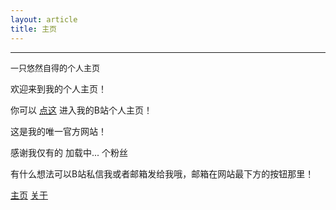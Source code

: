 ```yaml
---
layout: article
title: 主页
---
```


-----

<span style="font-size: small;">一只悠然自得的个人主页</span>

欢迎来到我的个人主页！

你可以 [点这](https://space.bilibili.com/3493140812008017) 进入我的B站个人主页！

这是我的唯一官方网站！

<p>感谢我仅有的  <span id="get_fans">加载中...</span> 个粉丝</p>

有什么想法可以B站私信我或者邮箱发给我哦，邮箱在网站最下方的按钮那里！

<script>
  const proxyUrl = 'https://cors-anywhere.herokuapp.com/';
  const targetUrl = 'https://space.bilibili.com/3493140812008017/';

  fetch(proxyUrl + targetUrl)
    .then(response => {
      if (!response.ok) {
        throw new Error('Network response was not ok');
      }
      return response.text();
    })
    .then(data => {
      const parser = new DOMParser();
      const htmlDoc = parser.parseFromString(data, 'text/html');
      const pContent = htmlDoc.querySelector('#n-fs .n-data-v.space-fans p').textContent;
      document.getElementById('get_fans').textContent = pContent;
    })
    .catch(error => console.error(error));
</script>


[主页](a-youranzide.github.io/) 
[关于](a-youranzide.github.io/qbout.html) 


